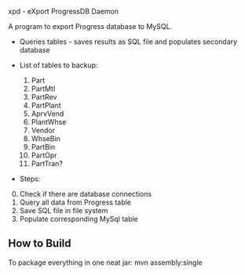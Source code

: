 xpd - eXport ProgressDB Daemon

A program to export Progress database to MySQL.

- Queries tables - saves results as SQL file and populates secondary database

- List of tables to backup:
	1. Part
	2. PartMtl
	3. PartRev
	4. PartPlant
	5. AprvVend
	6. PlantWhse
	7. Vendor
	8. WhseBin
	9. PartBin
	10. PartOpr
	11. PartTran?
	
	
- Steps:

0. Check if there are database connections
1. Query all data from Progress table
2. Save SQL file in file system
3. Populate corresponding MySql table

## How to Build

To package everything in one neat jar:
mvn assembly:single 
